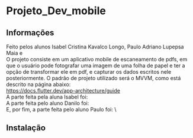 # Projeto_Dev_mobile

## Informações

Feito pelos alunos Isabel Cristina Kavalco Longo, Paulo Adriano Lupepsa Maia e \
O projeto consiste em um aplicativo mobile de escaneamento de pdfs, em que o usuário pode fotografar uma imagem de uma folha de papel e ter a opção de transformar ele em pdf, e capturar os dados escritos nele posteriormente. O padrão de projeto utilizado será o MVVM, como está descrito na página abaixo:\
https://docs.flutter.dev/app-architecture/guide \
A parte feita pela aluna Isabel foi: \
A parte feita pelo aluno Danilo foi: \
E, por fim, a parte feita pelo aluno Paulo foi: \
## Instalação
